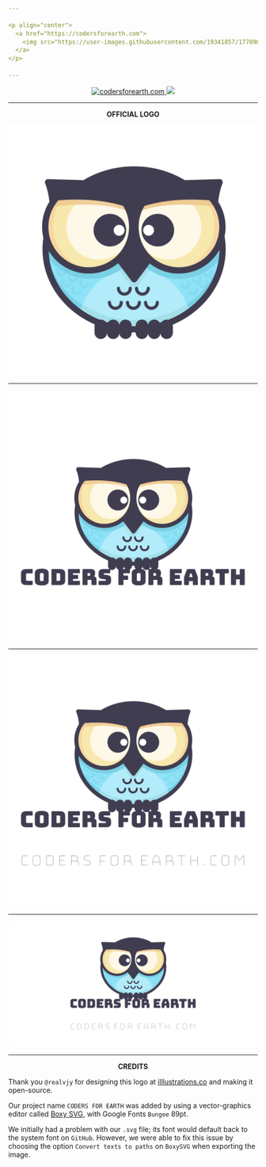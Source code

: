```yaml
---

<p align="center">
  <a href="https://codersforearth.com">
    <img src="https://user-images.githubusercontent.com/19341857/177896292-0837342f-120b-430b-a9bf-d4147f86f896.svg" width="350">
  </a>
</p>

---
```


<p align="center">
  <a href="https://github.com/CodersForEarth/codersforearth.com">
    <img alt="codersforearth.com" src="https://img.shields.io/badge/GitHub-codersforearth.com-brightgreen">
  </a>
  <a href="https://github.com/CodersForEarth/codersforearth.com/blob/main/LICENSE">
    <img src="https://badgen.net/github/license/CodersForEarth/codersforearth.com">
  </a>
</p>

---

<p align="center">
  <b>OFFICIAL LOGO</b>
</p>

![logo](./profile/logo_bare.svg)

---

![logo](./profile/logo.svg)

---

![logo_combined](./profile/logo_combined.svg)

---


<!-- 
This image is for the social preview
meta tag for our website.

Social preview is optimized for pictures
with the size of 1280x640
-->
![logo_1280x640](./profile/logo_1280x640.svg)

---

<p align="center">
  <b>CREDITS</b>
</p>

Thank you `@realvjy` for designing this logo at
[illlustrations.co](https://illlustrations.co/)
and making it open-source.

Our project name `CODERS FOR EARTH` was added by using
a vector-graphics editor called 
[Boxy SVG](https://boxy-svg.com/),
with Google Fonts `Bungee` 89pt.
 
We initially had a problem with our `.svg` file;
its font would default back to the system font
on `GitHub`. However, we were able to fix this 
issue by choosing the option `Convert texts to paths` 
on `BoxySVG` when exporting the image.



